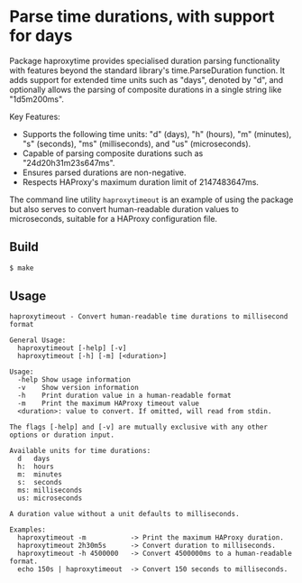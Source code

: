 # Parse time durations, with support for days

Package haproxytime provides specialised duration parsing
functionality with features beyond the standard library's
time.ParseDuration function. It adds support for extended time units
such as "days", denoted by "d", and optionally allows the parsing of
composite durations in a single string like "1d5m200ms".

Key Features:

- Supports the following time units: "d" (days), "h" (hours), "m"
  (minutes), "s" (seconds), "ms" (milliseconds), and "us"
  (microseconds).
- Capable of parsing composite durations such as
  "24d20h31m23s647ms".
- Ensures parsed durations are non-negative.
- Respects HAProxy's maximum duration limit of 2147483647ms.

The command line utility `haproxytimeout` is an example of using the
package but also serves to convert human-readable duration values to
microseconds, suitable for a HAProxy configuration file.

## Build

```sh
$ make
```

## Usage

```console
haproxytimeout - Convert human-readable time durations to millisecond format

General Usage:
  haproxytimeout [-help] [-v]
  haproxytimeout [-h] [-m] [<duration>]

Usage:
  -help Show usage information
  -v	Show version information
  -h	Print duration value in a human-readable format
  -m	Print the maximum HAProxy timeout value
  <duration>: value to convert. If omitted, will read from stdin.

The flags [-help] and [-v] are mutually exclusive with any other
options or duration input.

Available units for time durations:
  d   days
  h:  hours
  m:  minutes
  s:  seconds
  ms: milliseconds
  us: microseconds

A duration value without a unit defaults to milliseconds.

Examples:
  haproxytimeout -m           -> Print the maximum HAProxy duration.
  haproxytimeout 2h30m5s      -> Convert duration to milliseconds.
  haproxytimeout -h 4500000   -> Convert 4500000ms to a human-readable format.
  echo 150s | haproxytimeout  -> Convert 150 seconds to milliseconds.

```
